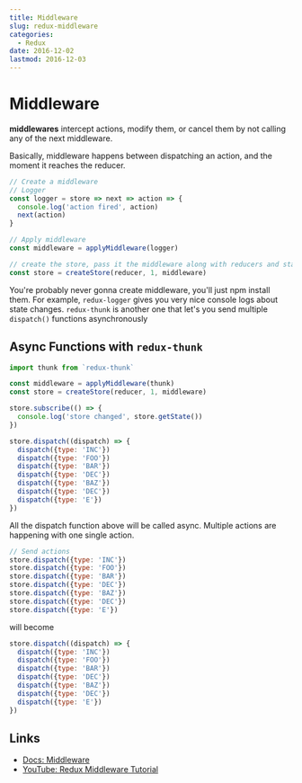 ```yaml
---
title: Middleware
slug: redux-middleware
categories: 
  - Redux
date: 2016-12-02
lastmod: 2016-12-03
---
```

 
# Middleware

**middlewares** intercept actions, modify them, or cancel them by not calling any of the next middleware.

Basically, middleware happens between dispatching an action, and the moment it reaches the reducer.


```javascript
// Create a middleware
// Logger
const logger = store => next => action => {
  console.log('action fired', action)
  next(action)
}

// Apply middleware
const middleware = applyMiddleware(logger)

// create the store, pass it the middleware along with reducers and state
const store = createStore(reducer, 1, middleware)
```

You're probably never gonna create middleware, you'll just npm install them. For example, `redux-logger` gives you very nice console logs about state changes. `redux-thunk` is another one that let's you send multiple `dispatch()` functions asynchronously

## Async Functions with `redux-thunk`

```javascript
import thunk from `redux-thunk`

const middleware = applyMiddleware(thunk)
const store = createStore(reducer, 1, middleware)

store.subscribe(() => {
  console.log('store changed', store.getState())
})

store.dispatch((dispatch) => {
  dispatch({type: 'INC'})
  dispatch({type: 'FOO'})
  dispatch({type: 'BAR'})
  dispatch({type: 'DEC'})
  dispatch({type: 'BAZ'})
  dispatch({type: 'DEC'})
  dispatch({type: 'E'})
})
```

All the dispatch function above will be called async. Multiple actions are happening with one single action.

```javascript
// Send actions
store.dispatch({type: 'INC'})
store.dispatch({type: 'FOO'})
store.dispatch({type: 'BAR'})
store.dispatch({type: 'DEC'})
store.dispatch({type: 'BAZ'})
store.dispatch({type: 'DEC'})
store.dispatch({type: 'E'})
```

will become

```javascript
store.dispatch((dispatch) => {
  dispatch({type: 'INC'})
  dispatch({type: 'FOO'})
  dispatch({type: 'BAR'})
  dispatch({type: 'DEC'})
  dispatch({type: 'BAZ'})
  dispatch({type: 'DEC'})
  dispatch({type: 'E'})
})
```

Links
---
- [Docs: Middleware](http://redux.js.org/docs/advanced/Middleware.html)
- [YouTube: Redux Middleware Tutorial](https://www.youtube.com/watch?v=DJ8fR0mZM44)

